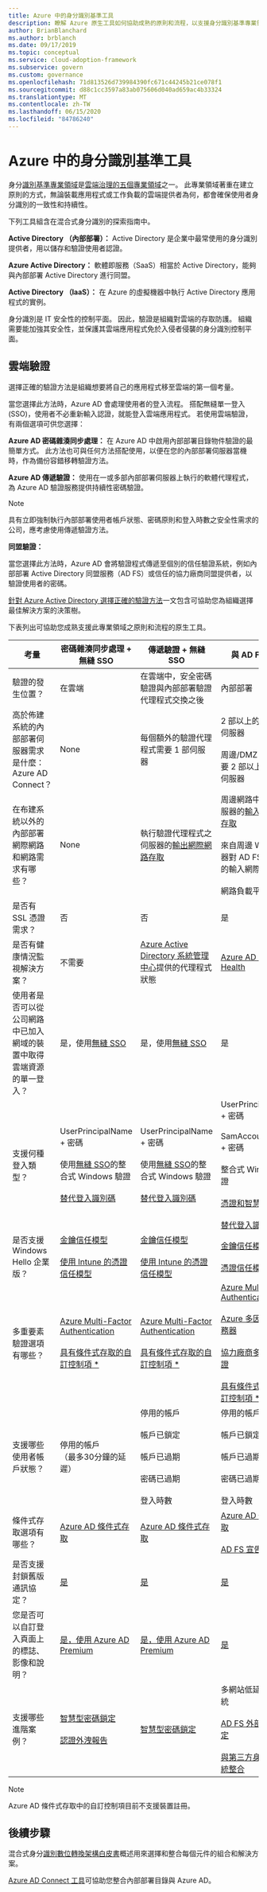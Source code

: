 ```yaml
---
title: Azure 中的身分識別基準工具
description: 瞭解 Azure 原生工具如何協助成熟的原則和流程，以支援身分識別基準專業領域。
author: BrianBlanchard
ms.author: brblanch
ms.date: 09/17/2019
ms.topic: conceptual
ms.service: cloud-adoption-framework
ms.subservice: govern
ms.custom: governance
ms.openlocfilehash: 71d813526d739984390fc671c44245b21ce078f1
ms.sourcegitcommit: d88c1cc3597a83ab075606d040ad659ac4b33324
ms.translationtype: MT
ms.contentlocale: zh-TW
ms.lasthandoff: 06/15/2020
ms.locfileid: "84786240"
---
```

# <a name="identity-baseline-tools-in-azure"></a>Azure 中的身分識別基準工具

身分[識別基準專業領域](./index.md)是[雲端治理的五個專業領域](../governance-disciplines.md)之一。 此專業領域著重在建立原則的方式，無論裝載應用程式或工作負載的雲端提供者為何，都會確保使用者身分識別的一致性和持續性。

下列工具組含在混合式身分識別的探索指南中。

**Active Directory （內部部署）：** Active Directory 是企業中最常使用的身分識別提供者，用以儲存和驗證使用者認證。

**Azure Active Directory：** 軟體即服務（SaaS）相當於 Active Directory，能夠與內部部署 Active Directory 進行同盟。

**Active Directory （IaaS）：** 在 Azure 的虛擬機器中執行 Active Directory 應用程式的實例。

身分識別是 IT 安全性的控制平面。 因此，驗證是組織對雲端的存取防護。 組織需要能加強其安全性，並保護其雲端應用程式免於入侵者侵襲的身分識別控制平面。

## <a name="cloud-authentication"></a>雲端驗證

選擇正確的驗證方法是組織想要將自己的應用程式移至雲端的第一個考量。

當您選擇此方法時，Azure AD 會處理使用者的登入流程。 搭配無縫單一登入 (SSO)，使用者不必重新輸入認證，就能登入雲端應用程式。 若使用雲端驗證，有兩個選項可供您選擇：

**Azure AD 密碼雜湊同步處理：** 在 Azure AD 中啟用內部部署目錄物件驗證的最簡單方式。 此方法也可與任何方法搭配使用，以便在您的內部部署伺服器當機時，作為備份容錯移轉驗證方法。

**Azure AD 傳遞驗證：** 使用在一或多部內部部署伺服器上執行的軟體代理程式，為 Azure AD 驗證服務提供持續性密碼驗證。

<!-- docsTest:ignore "the pass-through authentication method" -->

> [!NOTE]
> 具有立即強制執行內部部署使用者帳戶狀態、密碼原則和登入時數之安全性需求的公司，應考慮使用傳遞驗證方法。

**同盟驗證：**

當您選擇此方法時，Azure AD 會將驗證程式傳遞至個別的信任驗證系統，例如內部部署 Active Directory 同盟服務（AD FS）或信任的協力廠商同盟提供者，以驗證使用者的密碼。

[針對 Azure Active Directory 選擇正確的驗證方法](https://docs.microsoft.com/azure/active-directory/hybrid/choose-ad-authn)一文包含可協助您為組織選擇最佳解決方案的決策樹。

下表列出可協助您成熟支援此專業領域之原則和流程的原生工具。

<!-- markdownlint-disable MD033 -->
<!-- docsTest:ignore UserPrincipalName SamAccountName -->

| 考量 | 密碼雜湊同步處理 + 無縫 SSO | 傳遞驗證 + 無縫 SSO | 與 AD FS 同盟 |
| --- | --- | --- | --- |
| 驗證的發生位置？ | 在雲端 | 在雲端中，安全密碼驗證與內部部署驗證代理程式交換之後 | 內部部署 |
| 高於佈建系統的內部部署伺服器需求是什麼：Azure AD Connect？ | None | 每個額外的驗證代理程式需要 1 部伺服器 | 2 部以上的 AD FS 伺服器 <br><br> 周邊/DMZ 網路中需要 2 部以上的 WAP 伺服器 |
| 在布建系統以外的內部部署網際網路和網路需求有哪些？ | None | 執行驗證代理程式之伺服器的[輸出網際網路存取](https://docs.microsoft.com/azure/active-directory/hybrid/how-to-connect-pta-quick-start) | 周邊網路中 WAP 伺服器的[輸入網際網路存取](https://docs.microsoft.com/windows-server/identity/ad-fs/overview/ad-fs-requirements) <br><br> 來自周邊 WAP 伺服器對 AD FS 伺服器的輸入網際網路存取 <br><br> 網路負載平衡 |
| 是否有 SSL 憑證需求？ | 否 | 否 | 是 |
| 是否有健康情況監視解決方案？ | 不需要 | [Azure Active Directory 系統管理中心](https://docs.microsoft.com/azure/active-directory/hybrid/tshoot-connect-pass-through-authentication#general-issues)提供的代理程式狀態 | [Azure AD Connect Health](https://docs.microsoft.com/azure/active-directory/hybrid/how-to-connect-health-adfs) |
| 使用者是否可以從公司網路中已加入網域的裝置中取得雲端資源的單一登入？ | 是，使用[無縫 SSO](https://docs.microsoft.com/azure/active-directory/hybrid/how-to-connect-sso) | 是，使用[無縫 SSO](https://docs.microsoft.com/azure/active-directory/hybrid/how-to-connect-sso) | 是 |
| 支援何種登入類型？ | UserPrincipalName + 密碼 <br><br>  使用[無縫 SSO](https://docs.microsoft.com/azure/active-directory/hybrid/how-to-connect-sso)的整合式 Windows 驗證 <br><br> [替代登入識別碼](https://docs.microsoft.com/azure/active-directory/hybrid/how-to-connect-install-custom) | UserPrincipalName + 密碼 <br><br> 使用[無縫 SSO](https://docs.microsoft.com/azure/active-directory/hybrid/how-to-connect-sso)的整合式 Windows 驗證 <br><br> [替代登入識別碼](https://docs.microsoft.com/azure/active-directory/hybrid/how-to-connect-pta-faq) | UserPrincipalName + 密碼 <br><br> SamAccountName + 密碼 <br><br> 整合式 Windows 驗證 <br><br> [憑證和智慧卡驗證](https://docs.microsoft.com/windows-server/identity/ad-fs/operations/configure-user-certificate-authentication) <br><br> [替代登入識別碼](https://docs.microsoft.com/windows-server/identity/ad-fs/operations/configuring-alternate-login-id) |
| 是否支援 Windows Hello 企業版？ | [金鑰信任模型](https://docs.microsoft.com/windows/security/identity-protection/hello-for-business/hello-identity-verification) <br><br> [使用 Intune 的憑證信任模型](https://microscott.azurewebsites.net/2017/12/16/setting-up-windows-hello-for-business-with-intune) | [金鑰信任模型](https://docs.microsoft.com/windows/security/identity-protection/hello-for-business/hello-identity-verification) <br><br> [使用 Intune 的憑證信任模型](https://microscott.azurewebsites.net/2017/12/16/setting-up-windows-hello-for-business-with-intune) | [金鑰信任模型](https://docs.microsoft.com/windows/security/identity-protection/hello-for-business/hello-identity-verification) <br><br> [憑證信任模型](https://docs.microsoft.com/windows/security/identity-protection/hello-for-business/hello-key-trust-adfs) |
| 多重要素驗證選項有哪些？ | [Azure Multi-Factor Authentication](https://docs.microsoft.com/azure/multi-factor-authentication) <br><br> [具有條件式存取的自訂控制項 *](https://docs.microsoft.com/azure/active-directory/conditional-access/controls#custom-controls-preview) | [Azure Multi-Factor Authentication](https://docs.microsoft.com/azure/multi-factor-authentication) <br><br> [具有條件式存取的自訂控制項 *](https://docs.microsoft.com/azure/active-directory/conditional-access/controls#custom-controls-preview) | [Azure Multi-Factor Authentication](https://docs.microsoft.com/azure/multi-factor-authentication) <br><br> [Azure 多因素驗證服務器](https://docs.microsoft.com/azure/active-directory/authentication/howto-mfaserver-deploy) <br><br> [協力廠商多重要素驗證](https://docs.microsoft.com/windows-server/identity/ad-fs/operations/configure-additional-authentication-methods-for-ad-fs) <br><br> [具有條件式存取的自訂控制項 *](https://docs.microsoft.com/azure/active-directory/conditional-access/controls#custom-controls-preview) |
| 支援哪些使用者帳戶狀態？ | 停用的帳戶 <br> （最多30分鐘的延遲） | 停用的帳戶 <br><br> 帳戶已鎖定 <br><br> 帳戶已過期 <br><br> 密碼已過期 <br><br> 登入時數 | 停用的帳戶 <br><br> 帳戶已鎖定 <br><br> 帳戶已過期 <br><br> 密碼已過期 <br><br> 登入時數 |
| 條件式存取選項有哪些？ | [Azure AD 條件式存取](https://docs.microsoft.com/azure/active-directory/conditional-access/overview) | [Azure AD 條件式存取](https://docs.microsoft.com/azure/active-directory/conditional-access/overview) | [Azure AD 條件式存取](https://docs.microsoft.com/azure/active-directory/conditional-access/overview) <br><br> [AD FS 宣告規則](https://adfshelp.microsoft.com/AadTrustClaims/ClaimsGenerator) |
| 是否支援封鎖舊版通訊協定？ | [是](https://docs.microsoft.com/azure/active-directory/conditional-access/concept-baseline-protection) | [是](https://docs.microsoft.com/azure/active-directory/conditional-access/concept-baseline-protection) | [是](https://docs.microsoft.com/windows-server/identity/ad-fs/operations/access-control-policies-w2k12) |
| 您是否可以自訂登入頁面上的標誌、影像和說明？ | [是，使用 Azure AD Premium](https://docs.microsoft.com/azure/active-directory/customize-branding) | [是，使用 Azure AD Premium](https://docs.microsoft.com/azure/active-directory/customize-branding) | [是](https://docs.microsoft.com/azure/active-directory/connect/active-directory-aadconnect-federation-management#customlogo) |
| 支援哪些進階案例？ | [智慧型密碼鎖定](https://docs.microsoft.com/azure/active-directory/authentication/concept-sspr-howitworks) <br><br> [認證外洩報告](https://docs.microsoft.com/azure/active-directory/reports-monitoring/concept-risk-events) | [智慧型密碼鎖定](https://docs.microsoft.com/azure/active-directory/connect/active-directory-aadconnect-pass-through-authentication-smart-lockout) | 多網站低延遲驗證系統 <br><br> [AD FS 外部網路鎖定](https://docs.microsoft.com/windows-server/identity/ad-fs/operations/configure-ad-fs-extranet-soft-lockout-protection) <br><br> [與第三方身分識別系統整合](https://docs.microsoft.com/azure/active-directory/connect/active-directory-aadconnect-federation-compatibility) |

<!-- markdownlint-enable MD033 -->

> [!NOTE]
> Azure AD 條件式存取中的自訂控制項目前不支援裝置註冊。

## <a name="next-steps"></a>後續步驟

<!-- TODO: The download button for this whitepaper returns 404. -->

<!-- docsTest:ignore "Hybrid Identity Digital Transformation Framework" -->

混合式身分[識別數位轉換架構白皮書](https://resources.office.com/ww-landing-M365E-EMS-IDAM-Hybrid-Identity-WhitePaper.html)概述用來選擇和整合每個元件的組合和解決方案。

[Azure AD Connect 工具](https://aka.ms/aadconnectwiz)可協助您整合內部部署目錄與 Azure AD。
